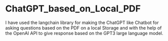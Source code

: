 # ChatGPT_based_on_Local_PDF
I have used the langchain library for making the ChatGPT like Chatbot for asking questions based on the PDF on a local Storage and with the help of the OpenAI API to give response based on the GPT3 large language model. 
